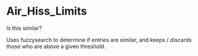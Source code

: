 # Air_Hiss_Limits

Is this similar?

Uses fuzzysearch to determine if entries are similar, and keeps / discards those who are above a given threshold.

